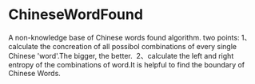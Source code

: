# ChineseWordFound
A non-knowledge base of Chinese words found algorithm.
two points:
  1、calculate the concreation of all possibol combinations of every single Chinese 'word'.The bigger, the better.
  2、calculate the left and right entropy of the combinations of word.It is helpful to find the boundary of Chinese Words.
